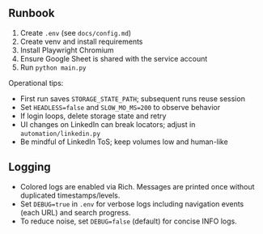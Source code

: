 ## Runbook

1. Create `.env` (see `docs/config.md`)
2. Create venv and install requirements
3. Install Playwright Chromium
4. Ensure Google Sheet is shared with the service account
5. Run `python main.py`

Operational tips:
- First run saves `STORAGE_STATE_PATH`; subsequent runs reuse session
- Set `HEADLESS=false` and `SLOW_MO_MS=200` to observe behavior
- If login loops, delete storage state and retry
- UI changes on LinkedIn can break locators; adjust in `automation/linkedin.py`
- Be mindful of LinkedIn ToS; keep volumes low and human-like

## Logging

- Colored logs are enabled via Rich. Messages are printed once without duplicated timestamps/levels.
- Set `DEBUG=true` in `.env` for verbose logs including navigation events (each URL) and search progress.
- To reduce noise, set `DEBUG=false` (default) for concise INFO logs.


